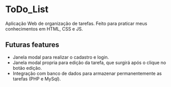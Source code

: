 # ToDo_List
Aplicação Web de organização de tarefas. Feito para praticar meus conhecimentos em HTML, CSS e JS.

## Futuras features
- Janela modal para realizar o cadastro e login.
- Janela modal propria para edição da tarefa, que surgirá após o clique no botão edição.
- Integração com banco de dados para armazenar permanentemente as tarefas (PHP e MySql). 
